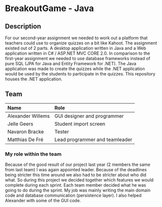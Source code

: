 # BreakoutGame - Java

## Description

For our second-year assignment we needed to work out a platform that teachers could use to organize quizzes on a bit like Kahoot. The assignment existed out of 2 parts. A desktop application written in Java and a Web application written in C# / ASP.NET MVC CORE 2.0.
In comparison to the first-year assignment we needed to use database frameworks instead of pure SQL (JPA for Java and Entity Framework for .NET).
The Java application was made to create the quizzes while the .NET application would be used by the students to participate in the quizzes.
This repository houses the .NET application.


## Team

| Name     | Role                        | 
| :---     | :---                          | 
| Alexander Willems | GUI designer and programmer | 
| Jelle Geers | Student import screen | 
| Navaron Bracke | Tester | 
| Matthias De Fré  | Lead programmer and teamleader | 


### My role within the team

Because of the good result of our project last year (2 members the same from last team) I was again appointed leader. Because of the deadlines being stricter this time around we also had to be stricter about who did what. So during this project we decided together which features we would complete during each sprint. Each team member decided what he was going to do during the sprint.
My job was mainly writing the main domain code and database communication (persistence layer). I also helped Alexander with some of the GUI code.


